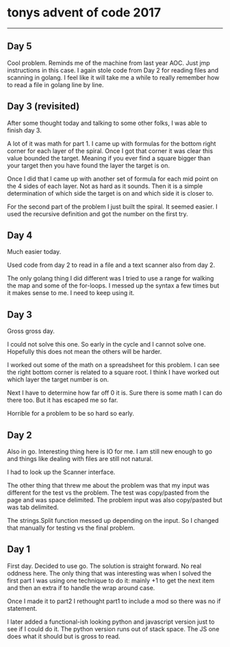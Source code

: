 # tonys advent of code 2017
-------------------------

## Day 5
Cool problem. Reminds me of the machine from last year AOC. Just jmp instructions in this case. I again stole code from Day 2 for reading files and scanning in golang. I feel like it will take me a while to really remember how to read a file in golang line by line.

## Day 3 (revisited)
After some thought today and talking to some other folks, I was able to finish day 3.

A lot of it was math for part 1. I came up with formulas for the bottom right corner for each layer of the spiral. Once I got that corner it was clear this value bounded the target. Meaning if you ever find a square bigger than your target then you have found the layer the target is on.

Once I did that I came up with another set of formula for each mid point on the 4 sides of each layer. Not as hard as it sounds. Then it is a simple determination of which side the target is on and which side it is closer to.

For the second part of the problem I just built the spiral. It seemed easier. I used the recursive definition and got the number on the first try.

## Day 4
Much easier today.

Used code from day 2 to read in a file and a text scanner also from day 2.

The only golang thing I did different was I tried to use a range for walking the map and some of the for-loops. I messed up the syntax a few times but it makes sense to me. I need to keep using it.

## Day 3
Gross gross day.

I could not solve this one. So early in the cycle and I cannot solve one. Hopefully this does not mean the others will be harder.

I worked out some of the math on a spreadsheet for this problem. I can see the right bottom corner is related to a square root. I think I have worked out which layer the target number is on.

Next I have to determine how far off 0 it is. Sure there is some math I can do there too. But it has escaped me so far.

Horrible for a problem to be so hard so early.

## Day 2
Also in go. Interesting thing here is IO for me. I am still new enough to go and things like dealing with files are still not natural.

I had to look up the Scanner interface.

The other thing that threw me about the problem was that my input was different for the test vs the problem. The test was copy/pasted from the page and was space delimited. The problem input was also copy/pasted but was tab delimited.

The strings.Split function messed up depending on the input. So I changed that manually for testing vs the final problem.


## Day 1
First day. Decided to use go. The solution is straight forward. No real oddness here. The only thing that was interesting was when I solved the first part I was using one technique to do it: mainly +1 to get the next item and then an extra if to handle the wrap around case.

Once I made it to part2 I rethought part1 to include a mod so there was no if statement.

I later added a functional-ish looking python and javascript version just to see if I could do it. The python version runs out of stack space. The JS one does what it should but is gross to read.
